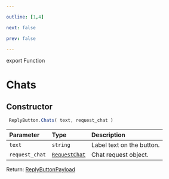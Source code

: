 ```yaml
---

outline: [1,4]

next: false

prev: false

---
```


export Function
# Chats

## Constructor
```ts
 ReplyButton.Chats( text, request_chat )
 ```
| Parameter | Type | Description |
| :--- | :--- | :--- |
| `text` | `string` | Label text on the button. |
| `request_chat` | [`RequestChat`](../../../interfaces/RequestChat.md) | Chat request object. |

Return: [ReplyButtonPayload](../../../interfaces/ReplyButtonPayload.md)
